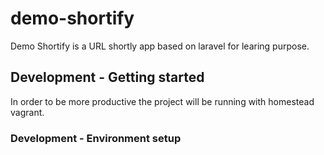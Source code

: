 # demo-shortify
Demo Shortify is a URL shortly app based on laravel for learing purpose.

## Development - Getting started
In order to be more productive the project will be running with homestead vagrant.

### Development - Environment setup
